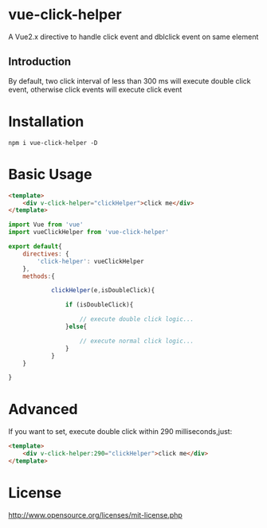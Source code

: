 # vue-click-helper

A Vue2.x directive to handle click event and dblclick event on same element

## Introduction

By default, two click interval of less than 300 ms will execute double click event, otherwise click events will execute click event


# Installation
```
npm i vue-click-helper -D
```

# Basic Usage

```html
<template>
    <div v-click-helper="clickHelper">click me</div>
</template>

```

```javascript
import Vue from 'vue'
import vueClickHelper from 'vue-click-helper'

export default{
    directives: {
        'click-helper': vueClickHelper
    },
    methods:{

            clickHelper(e,isDoubleClick){

                if (isDoubleClick){

                    // execute double click logic...
                }else{

                    // execute normal click logic...
                }
            }
    }

}
```


# Advanced

If you want to set, execute double click within 290 milliseconds,just:

```html
<template>
    <div v-click-helper:290="clickHelper">click me</div>
</template>
```

# License
http://www.opensource.org/licenses/mit-license.php
